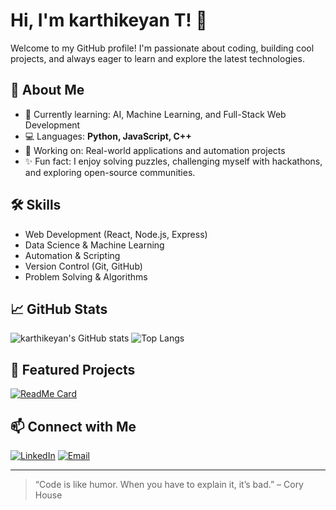 <!-- Hi there! 👋 I'm Karthikeyan -->

# Hi, I'm karthikeyan T! 👋

Welcome to my GitHub profile! I'm passionate about coding, building cool projects, and always eager to learn and explore the latest technologies.

## 🚀 About Me

- 🌱 Currently learning: AI, Machine Learning, and Full-Stack Web Development
- 💻 Languages: **Python, JavaScript, C++**
- 🔭 Working on: Real-world applications and automation projects
- ✨ Fun fact: I enjoy solving puzzles, challenging myself with hackathons, and exploring open-source communities.

## 🛠️ Skills

- Web Development (React, Node.js, Express)
- Data Science & Machine Learning
- Automation & Scripting
- Version Control (Git, GitHub)
- Problem Solving & Algorithms

## 📈 GitHub Stats

![karthikeyan's GitHub stats](https://github-readme-stats.vercel.app/api?username=Michael182005&show_icons=true&hide_title=true&theme=tokyonight)
![Top Langs](https://github-readme-stats.vercel.app/api/top-langs/?username=Michael182005&layout=compact&theme=tokyonight)

## 📌 Featured Projects

[![ReadMe Card](https://github-readme-stats.vercel.app/api/pin/?username=Michael182005&repo=YOUR-REPO-HERE)](https://github.com/Michael182005/YOUR-REPO-HERE)
<!-- Duplicate the above line for your top 2-3 repos. Replace YOUR-REPO-HERE with your repo names. -->

## 📫 Connect with Me

[![LinkedIn](https://img.shields.io/badge/LinkedIn-blue?style=flat&logo=linkedin)](https://www.linkedin.com/in/karthick01082005)
[![Email](https://img.shields.io/badge/Email-red?style=flat&logo=gmail)](mailto:karthick182005@gmail.com)

---

> “Code is like humor. When you have to explain it, it’s bad.” – Cory House

<!--
**Michael182005/Michael182005** is a ✨ _special_ ✨ repository because its `README.md` (this file) appears on your GitHub profile.
-->
